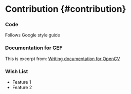 # Contribution {#contribution}



### Code

Follows Google style guide



### Documentation for GEF

This is excerpt from: [Writing documentation for OpenCV][OpenCV Doxygen]

### Wish List

* Feature 1
* Feature 2



<!-- invisible references list -->
[OpenCV Doxygen]: https://docs.opencv.org/4.0.1/d4/db1/tutorial_documentation.html